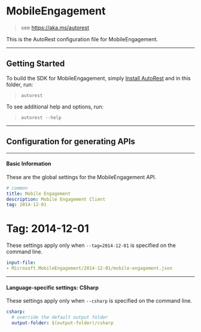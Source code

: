 # MobileEngagement
    
> see https://aka.ms/autorest

This is the AutoRest configuration file for MobileEngagement.



---
## Getting Started 
To build the SDK for MobileEngagement, simply [Install AutoRest](https://aka.ms/autorest/install) and in this folder, run:

> `autorest`

To see additional help and options, run:

> `autorest --help`
---

## Configuration for generating APIs


---
#### Basic Information 
These are the global settings for the MobileEngagement API.

``` yaml
# common 
title: Mobile Engagement
description: Mobile Engagement Client
tag: 2014-12-01

```


# Tag: 2014-12-01

These settings apply only when `--tag=2014-12-01` is specified on the command line.

``` yaml $(tag) == '2014-12-01'
input-file:
- Microsoft.MobileEngagement/2014-12-01/mobile-engagement.json

```


---
#### Language-specific settings: CSharp

These settings apply only when `--csharp` is specified on the command line.

``` yaml $(csharp)
csharp:
  # override the default output folder
  output-folder: $(output-folder)/csharp
```

